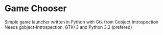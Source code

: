 Game Chooser
===========

Simple game launcher written in Python with Gtk from Gobject Introspection    
Needs gobject-introspection, GTK+3 and Python 3.3 (prefered)

